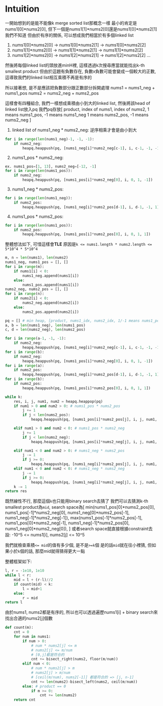# Intuition

一開始想到的是能不能像k merge sorted list那概念一樣
最小的肯定是nums1[0]*nums2[0], 但下一個是nums1[1]*nums2[0]還是nums1[0]*nums2[1]我們不知道
但由於有序的關係, 可以想成我們相當於有多個linked list
1. nums1[0]*nums2[0] -> nums1[0]*nums2[1] -> nums1[0]*nums2[2]
2. nums1[1]*nums2[0] -> nums1[1]*nums2[1] -> nums1[1]*nums2[2]
3. nums1[2]*nums2[0] -> nums1[2]*nums2[1] -> nums1[2]*nums2[2]
...

然後將每個linked list的頭放進minH裡, 這樣透過k次搜尋應當就能找出k-th smallest product
但由於這題有負數存在, 負數x負數可能會變成一個較大的正數, 這導致我們的linked list相互乘積不再是有序的

所以接著想, 是不是應該把負數部分跟正數部分拆開處理
nums1 = nums1_neg + nums1_pos
nums2 = nums2_neg + nums2_pos

這樣會有四種組合, 我們一樣想成乘積由小到大的linked list, 然後將該head of linked list放入pq
我們pq存放[
    product,
    index of nums1,
    index of nums2,
    1 means nums1_pos, -1 means nums1_neg
    1 means nums2_pos, -1 means nums2_neg
]

1. linked list of nums1_neg * nums2_neg: 逆序相乘才會是由小到大

```py
for i in range(len(nums1_neg)-1, -1, -1):
    if nums2_neg:
        heapq.heappush(pq, [nums1_neg[i]*nums2_neg[c-1], i, c-1, -1, -1])
```

2. nums1_pos * nums2_neg: 

```py
ex. nums1_pos=[1, 13], nums2_neg=[-12, -1]
for i in range(len(nums1_pos)):
    if nums2_neg:
        heapq.heappush(pq, [nums1_pos[i]*nums2_neg[0], i, 0, 1, -1])
```

3. nums1_neg * nums2_pos:

```py
for i in range(len(nums1_neg)):
    if nums2_pos:
        heapq.heappush(pq, [nums1_neg[i]*nums2_pos[d-1], i, d-1, -1, 1])
```

4. nums1_pos * nums2_pos:

```py
for i in range(len(nums1_pos)):
    if nums2_pos:
        heapq.heappush(pq, [nums1_pos[i]*nums2_pos[0], i, 0, 1, 1])
```

整體想法如下, 可惜這樣會**TLE**
原因是`k <= nums1.length * nums2.length <= 5*10^4 * 5*10^4`

```py
m, n = len(nums1), len(nums2)
nums1_neg, nums1_pos = [], []
for i in range(m):
    if nums1[i] < 0:
        nums1_neg.append(nums1[i])
    else:
        nums1_pos.append(nums1[i])
nums2_neg, nums2_pos = [], []
for i in range(n):
    if nums2[i] < 0:
        nums2_neg.append(nums2[i])
    else:
        nums2_pos.append(nums2[i])

pq = [] # min heap, [product, nums1_idx, nums2_idx, 1/-1 means nums1_pos/nums1_neg, 1/-1 means nums2_pos/nums2_neg]
a, b = len(nums1_neg), len(nums1_pos)
c, d = len(nums2_neg), len(nums2_pos)

for i in range(a-1, -1, -1):
    if nums2_neg:
        heapq.heappush(pq, [nums1_neg[i]*nums2_neg[c-1], i, c-1, -1, -1])
for i in range(b):
    if nums2_neg:
        heapq.heappush(pq, [nums1_pos[i]*nums2_neg[0], i, 0, 1, -1])
for i in range(a):
    if nums2_pos:
        heapq.heappush(pq, [nums1_neg[i]*nums2_pos[d-1], i, d-1, -1, 1])
for i in range(b):
    if nums2_pos:
        heapq.heappush(pq, [nums1_pos[i]*nums2_pos[0], i, 0, 1, 1])

while k:
    res, i, j, num1, num2 = heapq.heappop(pq)
    if num1 > 0 and num2 > 0: # nums1_pos * nums2_pos
        j += 1
        if j < len(nums2_pos):
            heapq.heappush(pq, [nums1_pos[i]*nums2_pos[j], i, j, num1, num2])

    elif num1 > 0 and num2 < 0: # nums1_pos * nums2_neg
        j += 1
        if j < len(nums2_neg):
            heapq.heappush(pq, [nums1_pos[i]*nums2_neg[j], i, j, num1, num2])

    elif num1 < 0 and num2 > 0: # nums1_neg * nums2_pos
        j -= 1
        if j >= 0:
            heapq.heappush(pq, [nums1_neg[i]*nums2_pos[j], i, j, num1, num2])
    elif num1 < 0 and num2 < 0: # nums1_neg * nums2_neg
        j -= 1
        if j >= 0:
            heapq.heappush(pq, [nums1_neg[i]*nums2_neg[j], i, j, num1, num2])
    k -= 1
return res
```

既然線性不行, 那麼這個`k`也只能用binary search去猜了
我們可以去猜測k-th smallest product為`mid`, search space為[
    min(nums1_pos[0]*nums2_pos[0], nums1_pos[-1]*nums2_neg[0], nums1_neg[0]*nums2_pos[-1], nums1_neg[-1]*nums2_neg[-1]),
    max(nums1_pos[-1]*nums2_pos[-1], nums1_pos[0]*nums2_neg[-1], nums1_neg[-1]*nums2_pos[0], nums1_neg[0]*nums2_neg[0]),
]
或者search space就直接根據constraint去設: -10^5 <= nums1[i], nums2[j] <= 10^5

我們就檢查乘積`<= mid`的值有多少個, 是不是`>=k`個
是的話`mid`就在往小裡猜, 但如果小於`k`個的話, 那麼mid就得猜得更大一點

整體框架如下:
```py
l, r = -1e10, 1e10
while l < r:
    mid = l + (r-l)//2
    if count(mid) < k:
        l = mid+1
    else:
        r = mid
return l
```

由於nums1, nums2都是有序的, 所以也可以透過遍歷nums1[i] + binary search來找出合適的nums2[j]個數

```py
def count(m):
    cnt = 0
    for num in nums1:
        if num > 0:
            # num * nums2[j] <= m
            # nums2[j] <= m/num
            # [0,j]都是符合的
            cnt += bisect_right(nums2, floor(m/num))
        elif num < 0:
            # num * nums2[j] > m
            # nums2[j] > m/num
            # [ceil(m/num), nums2[-1]] 都是符合的 => [j, n-1]
            cnt += len(nums2)-bisect_left(nums2, ceil(m/num))
        else: # product == 0
            if m >= 0:
                cnt += len(nums2)
    return cnt
```
